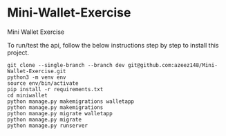 # Mini-Wallet-Exercise
Mini Wallet Exercise

To run/test the api, follow the below instructions step by step to install this project.
```
git clone --single-branch --branch dev git@github.com:azeez148/Mini-Wallet-Exercise.git 
python3 -m venv env
source env/bin/activate
pip install -r requirements.txt
cd miniwallet
python manage.py makemigrations walletapp 
python manage.py makemigrations
python manage.py migrate walletapp
python manage.py migrate
python manage.py runserver
```
